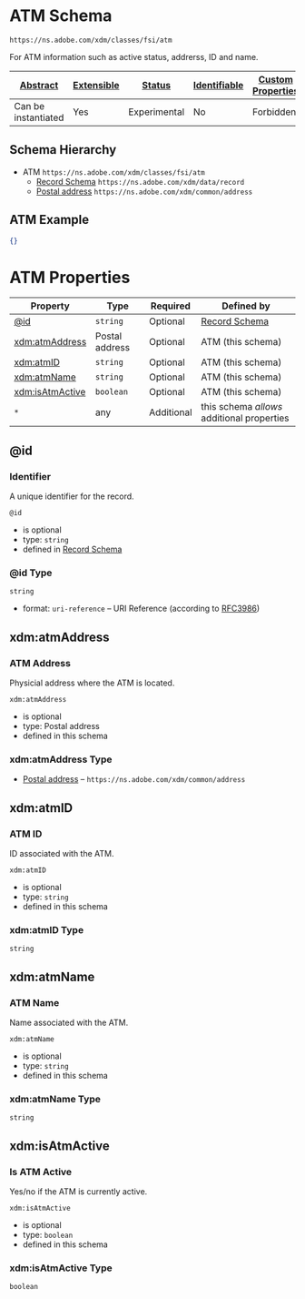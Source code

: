
# ATM Schema

```
https://ns.adobe.com/xdm/classes/fsi/atm
```

For ATM information such as active status, addrerss, ID and name. 

| [Abstract](../../../abstract.md) | [Extensible](../../../extensions.md) | [Status](../../../status.md) | [Identifiable](../../../id.md) | [Custom Properties](../../../extensions.md) | [Additional Properties](../../../extensions.md) | Defined In |
|----------------------------------|--------------------------------------|------------------------------|--------------------------------|---------------------------------------------|-------------------------------------------------|------------|
| Can be instantiated | Yes | Experimental | No | Forbidden | Permitted | [classes/fsi/atm.schema.json](classes/fsi/atm.schema.json) |
## Schema Hierarchy

* ATM `https://ns.adobe.com/xdm/classes/fsi/atm`
  * [Record Schema](../../behaviors/record.schema.md) `https://ns.adobe.com/xdm/data/record`
  * [Postal address](../../datatypes/address.schema.md) `https://ns.adobe.com/xdm/common/address`


## ATM Example
```json
{}
```

# ATM Properties

| Property | Type | Required | Defined by |
|----------|------|----------|------------|
| [@id](#id) | `string` | Optional | [Record Schema](../../behaviors/record.schema.md#id) |
| [xdm:atmAddress](#xdmatmaddress) | Postal address | Optional | ATM (this schema) |
| [xdm:atmID](#xdmatmid) | `string` | Optional | ATM (this schema) |
| [xdm:atmName](#xdmatmname) | `string` | Optional | ATM (this schema) |
| [xdm:isAtmActive](#xdmisatmactive) | `boolean` | Optional | ATM (this schema) |
| `*` | any | Additional | this schema *allows* additional properties |

## @id
### Identifier

A unique identifier for the record.

`@id`
* is optional
* type: `string`
* defined in [Record Schema](../../behaviors/record.schema.md#id)

### @id Type


`string`
* format: `uri-reference` – URI Reference (according to [RFC3986](https://tools.ietf.org/html/rfc3986))






## xdm:atmAddress
### ATM Address

Physicial address where the ATM is located.

`xdm:atmAddress`
* is optional
* type: Postal address
* defined in this schema

### xdm:atmAddress Type


* [Postal address](../../datatypes/address.schema.md) – `https://ns.adobe.com/xdm/common/address`





## xdm:atmID
### ATM ID

ID associated with the ATM.

`xdm:atmID`
* is optional
* type: `string`
* defined in this schema

### xdm:atmID Type


`string`






## xdm:atmName
### ATM Name

Name associated with the ATM.

`xdm:atmName`
* is optional
* type: `string`
* defined in this schema

### xdm:atmName Type


`string`






## xdm:isAtmActive
### Is ATM Active

Yes/no if the ATM is currently active.

`xdm:isAtmActive`
* is optional
* type: `boolean`
* defined in this schema

### xdm:isAtmActive Type


`boolean`




